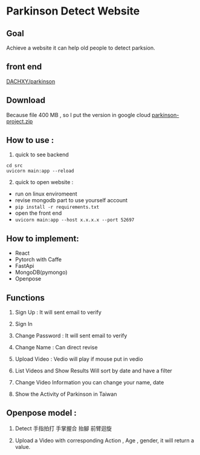 # Parkinson Detect Website

## Goal
Achieve a website it can help old people to detect parksion.

## front end
[DACHXY/parkinson](https://github.com/DACHXY/parkinson)

## Download
Because file 400 MB , so I put the version in google cloud
[parkinson-project.zip](https://drive.google.com/file/d/1L6M6fWrNMYweD8bYPfMhdl8FhOKVppI3/view)

## How to use :
1. quick to see backend
```
cd src
uvicorn main:app --reload
```

2. quick to open website :
- run on linux enviromeent
- revise mongodb part to use yourself account
- `pip install -r requirements.txt`
- open the front end
- `uvicorn main:app --host x.x.x.x --port 52697`

## How to implement:
- React
- Pytorch with Caffe
- FastApi
- MongoDB(pymongo)
- Openpose


## Functions
1. Sign Up :
It will sent email to verify

2. Sign In

3. Change Password :
It will sent email to verify

4. Change Name :
Can direct revise

5. Upload Video :
Vedio will play if mouse put in vedio

6. List Videos and Show Results
Will sort by date and have a filter 

7. Change Video Information
you can change your name, date

8. Show the Activity of Parkinson in Taiwan

## Openpose model :

1. Detect 手指拍打 手掌握合 抬腳 前臂迴旋

2. Upload a Video with corresponding Action , Age , gender, it will return a value. 

